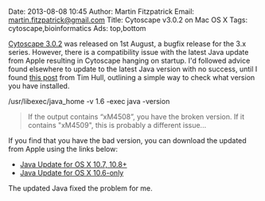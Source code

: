 Date: 2013-08-08 10:45
Author: Martin Fitzpatrick
Email: martin.fitzpatrick@gmail.com
Title: Cytoscape v3.0.2 on Mac OS X
Tags: cytoscape,bioinformatics
Ads: top,bottom

[Cytoscape 3.0.2](http://cytoscape.org/releasenotes.html) was released on 1st August, a bugfix release for the 3.x series. However, there is a compatibility issue with the latest Java update from Apple resulting in Cytoscape hanging on startup. I'd followed advice found elsewhere to update to the latest Java version with no success, until I found [this post](https://groups.google.com/d/msg/cytoscape-discuss/3iCDXQ4lOTM/arovMUx0_DAJ) from Tim Hull, outlining a simple way to check what version you have installed.

  /usr/libexec/java_home -v 1.6 -exec java -version

> If the output contains “xM4508”, you have the broken
> version. If it contains "xM4509", this is probably a
> different issue...

If you find that you have the bad version, you can download the updated from Apple using the links below:

* [Java Update for OS X 10.7, 10.8+](http://support.apple.com/kb/DL1572)
* [Java Update for OS X 10.6-only](http://support.apple.com/kb/DL1573)

The updated Java fixed the problem for me.
